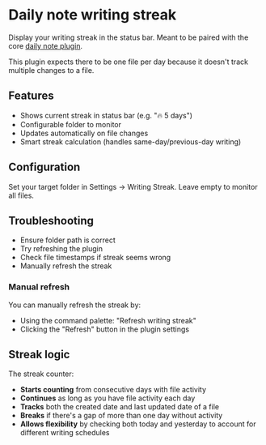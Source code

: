 # Daily note writing streak

Display your writing streak in the status bar. Meant to be paired with the core [daily note plugin](https://help.obsidian.md/plugins/daily-notes).

This plugin expects there to be one file per day because it doesn't track multiple changes to a file.

## Features
- Shows current streak in status bar (e.g. "🔥 5 days")
- Configurable folder to monitor
- Updates automatically on file changes
- Smart streak calculation (handles same-day/previous-day writing)

## Configuration
Set your target folder in Settings → Writing Streak. Leave empty to monitor all files.

## Troubleshooting
- Ensure folder path is correct
- Try refreshing the plugin
- Check file timestamps if streak seems wrong
- Manually refresh the streak

### Manual refresh

You can manually refresh the streak by:
- Using the command palette: "Refresh writing streak"
- Clicking the "Refresh" button in the plugin settings

## Streak logic

The streak counter:
- **Starts counting** from consecutive days with file activity
- **Continues** as long as you have file activity each day
- **Tracks** both the created date and last updated date of a file
- **Breaks** if there's a gap of more than one day without activity
- **Allows flexibility** by checking both today and yesterday to account for different writing schedules

